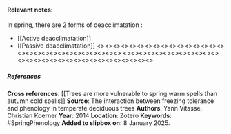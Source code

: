 #### **Relevant notes**:
In spring, there are 2 forms of deacclimatation :
- [[Active deacclimatation]]
- [[Passive deacclimatation]]
<><><><><><><><><><><><><><><><><><><><><><><><><><><><><>
<><><><><><><><><><><><><><><><><><><><><><><><><><><><><>
##### References
**Cross references**: 
[[Trees are more vulnerable to spring warm spells than autumn cold spells]]
**Source**: The interaction between freezing tolerance and phenology in temperate deciduous trees
**Authors**: Yann Vitasse, Christian Koerner
**Year**: 2014
**Location**: Zotero
**Keywords**: #SpringPhenology
**Added to slipbox on**: 8 January 2025. 

